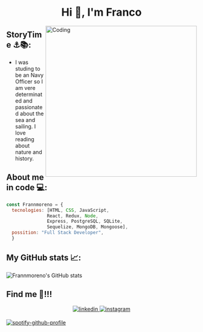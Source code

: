<h1 align="center">Hi 👋, I'm Franco</h1>

<!-- ![javascript](https://user-images.githubusercontent.com/105460828/197902463-6288eea5-d673-494b-90fe-c4f3f6d1a79a.png) -->

<img align="right" alt="Coding" width="400" src="https://user-images.githubusercontent.com/105460828/197902463-6288eea5-d673-494b-90fe-c4f3f6d1a79a.png">

## StoryTime ⚓📚:
-  I was studing to be an Navy Officer so I am vere determinated and passionated about the sea and sailing. I love reading about nature and history.


## About me in code 💻:
```js 
const Frannmoreno = {
  tecnologies: [HTML, CSS, JavaScript,
               React, Redux, Node, 
               Express, PostgreSQL, SQLite, 
               Sequelize, MongoDB, Mongoose],
  possition: "Full Stack Developer",
  }
```
## My GitHub stats 📈:
![Frannmoreno's GitHub stats](https://github-readme-stats.vercel.app/api?username=Frannmoreno&show_icons=true&theme=radical)

## Find me 📩!!!

<div align="center">
<a href="https://linkedin.com/in/franco-nahuel-moreno-770186236" target="_blank">
<img src=https://img.shields.io/badge/linkedin-%231E77B5.svg?&style=for-the-badge&logo=linkedin&logoColor=white alt=linkedin style="margin-bottom: 5px;" />
</a>
<a href="https://instagram.com/frannmoreno13" target="_blank">
<img src=https://img.shields.io/badge/instagram-%23000000.svg?&style=for-the-badge&logo=instagram&logoColor=white alt=instagram style="margin-bottom: 5px;" />
</a>  
</div>  

[![spotify-github-profile](https://spotify-github-profile.vercel.app/api/view?uid=jhhpzhhg6c2yiuhim4pgt63uz&cover_image=false&theme=default&show_offline=true)](https://github.com/kittinan/spotify-github-profile)


<!---
Frannmoreno/Frannmoreno is a ✨ special ✨ repository because its `README.md` (this file) appears on your GitHub profile.
You can click the Preview link to take a look at your changes.
--->

